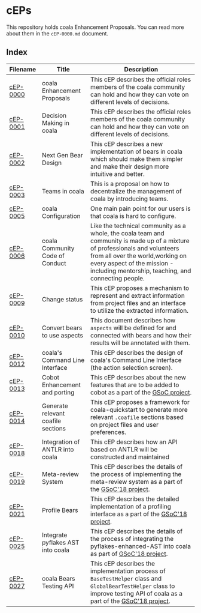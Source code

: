 # cEPs

This repository holds coala Enhancement Proposals. You can read more about them
in the `cEP-0000.md` document.

## Index

| Filename                | Title                              | Description                                                                                                                                                                                                                                           |
| ----------------------- | ---------------------------------- | ----------------------------------------------------------------------------------------------------------------------------------------------------------------------------------------------------------------------------------------------------- |
| [cEP-0000](cEP-0000.md) | coala Enhancement Proposals        | This cEP describes the official roles members of the coala community can hold and how they can vote on different levels of decisions.                                                                                                                 |
| [cEP-0001](cEP-0001.md) | Decision Making in coala           | This cEP describes the official roles members of the coala community can hold and how they can vote on different levels of decisions.                                                                                                                 |
| [cEP-0002](cEP-0002.md) | Next Gen Bear Design               | This cEP describes a new implementation of bears in coala which should make them simpler and make their design more intuitive and better.                                                                                                             |
| [cEP-0003](cEP-0003.md) | Teams in coala                     | This is a proposal on how to decentralize the management of coala by introducing teams.                                                                                                                                                               |
| [cEP-0005](cEP-0005.md) | coala Configuration                | One main pain point for our users is that coala is hard to configure.                                                                                                                                                                                 |
| [cEP-0006](cEP-0006.md) | coala Community Code of Conduct    | Like the technical community as a whole, the coala team and community is made up of a mixture of professionals and volunteers from all over the world,working on every aspect of the mission - including mentorship, teaching, and connecting people. |
| [cEP-0009](cEP-0009.md) | Change status                      | This cEP proposes a mechanism to represent and extract information from project files and an interface to utilize the extracted information.                                                                                                          |
| [cEP-0010](cEP-0010.md) | Convert bears to use aspects       | This document describes how `aspects` will be defined for and connected with bears and how their results will be annotated with them.                                                                                                                 |
| [cEP-0012](cEP-0012.md) | coala's Command Line Interface     | This cEP describes the design of coala's Command Line Interface (the action selection screen).                                                                                                                                                        |
| [cEP-0013](cEP-0013.md) | Cobot Enhancement and porting      | This cEP describes about the new features that are to be added to cobot as a part of the [GSoC project](https://summerofcode.withgoogle.com/projects/#4913450777051136).                                                                              |
| [cEP-0014](cEP-0014.md) | Generate relevant coafile sections | This cEP proposes a framework for coala-quickstart to generate more relevant `.coafile` sections based on project files and user preferences.                                                                                                         |
| [cEP-0018](cEP-0018.md) | Integration of ANTLR into coala    | This cEP describes how an API based on ANTLR will be constructed and maintained                                                                                                                                                                       |
| [cEP-0019](cEP-0019.md) | Meta-review System                 | This cEP describes the details of the process of implementing the meta-review system as a part of the [GSoC'18 project](https://summerofcode.withgoogle.com/projects/#5188493739819008).                                                              |
| [cEP-0021](cEP-0021.md) | Profile Bears                      | This cEP describes the detailed implementation of a profiling interface as a part of the [GSoC'18 project](https://summerofcode.withgoogle.com/projects/#6109762077327360).                                                                           |
| [cEP-0025](cEP-0025.md) | Integrate pyflakes AST into coala  | This cEP describes the details of the process of integrating the pyflakes-enhanced-AST into coala as part of [GSoC'18 project](https://summerofcode.withgoogle.com/projects/#5549789140221952).                                                       |
| [cEP-0027](cEP-0027.md) | coala Bears Testing API            | This cEP describes the implementation process of `BaseTestHelper` class and `GlobalBearTestHelper` class to improve testing API of coala as a part of the [GSoC'18 project](https://summerofcode.withgoogle.com/projects/#6625036551585792).          |
